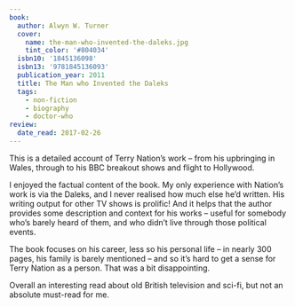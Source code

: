 ```yaml
---
book:
  author: Alwyn W. Turner
  cover:
    name: the-man-who-invented-the-daleks.jpg
    tint_color: '#804034'
  isbn10: '1845136098'
  isbn13: '9781845136093'
  publication_year: 2011
  title: The Man who Invented the Daleks
  tags:
    - non-fiction
    - biography
    - doctor-who
review:
  date_read: 2017-02-26
---
```


This is a detailed account of Terry Nation’s work – from his upbringing in Wales, through to his BBC breakout shows and flight to Hollywood.

I enjoyed the factual content of the book. My only experience with Nation’s work is via the Daleks, and I never realised how much else he’d written. His writing output for other TV shows is prolific! And it helps that the author provides some description and context for his works – useful for somebody who’s barely heard of them, and who didn’t live through those political events.

The book focuses on his career, less so his personal life – in nearly 300 pages, his family is barely mentioned – and so it’s hard to get a sense for Terry Nation as a person. That was a bit disappointing.

Overall an interesting read about old British television and sci-fi, but not an absolute must-read for me.